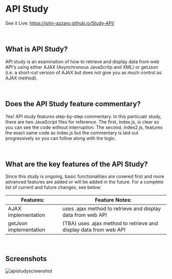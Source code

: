 # API Study
See it Live: https://john-azzaro.github.io/Study-API/

<br>

## What is API Study?
API study is an examination of how to retrieve and display data from web API's using either AJAX (Asynchronous JavaScritp and XML) or getJson (i.e. a short-cut version of AJAX but does not give you as much control as AJAX method).  

<br>

## Does the API Study feature commentary?
Yes!  API study features step-by-step commentary.  In this particualr study, there are two JavaScript files for reference.  The first, index.js, is clear so you can see the code without interruption.  The second, index2.js, features the exact same code as index.js but the commentary is laid out progressively so you can follow along with the logic. 

<br>

## What are the key features of the API Study?
Since this study is ongoing, basic functionalities are covered first and more advanced features are added or will be added in the future.  For a complete list of current and future changes, see below:


| **Features:**                            | **Feature Notes:**                             |
| ---------------------------------------- | ----------------------------------------------|
|  AJAX implementation                     | uses .ajax method to retrieve and display data from web API      |                                      
| getJson implementation                   | (TBA) uses .ajax method to retrieve and display data from web API   | 


<br>

## Screenshots

![apistudyscreenshot](https://user-images.githubusercontent.com/37447586/61174424-ad9b9000-a554-11e9-8bf9-7920110e218a.png)
